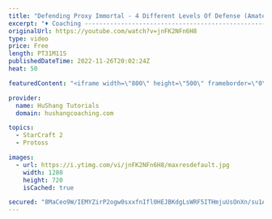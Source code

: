 ```yaml
---
title: "Defending Proxy Immortal - 4 Different Levels Of Defense (Amateur, Pro-Gamer, Top Pro Gamer)"
excerpt: "♦ Coaching -------------------------------------------------------------------------- Website: https://www.hushangcoaching.com  Interested in Starcraft lessons? Check out my website! I would love to help you improve and reach your goals. I've been coaching for several years and I have 5+ GM students"
originalUrl: https://youtube.com/watch?v=jnFK2NFn6H8
type: video
price: Free
length: PT31M11S
publishedDateTime: 2022-11-26T20:02:24Z
heat: 50

featuredContent: "<iframe width=\"800\" height=\"500\" frameborder=\"0\" src=\"https://www.youtube.com/embed/jnFK2NFn6H8\" allow=\"accelerometer; autoplay; encrypted-media; gyroscope; picture-in-picture\" allowfullscreen></iframe>"

provider:
  name: HuShang Tutorials
  domain: hushangcoaching.com

topics:
  - StarCraft 2
  - Protoss

images:
  - url: https://i.ytimg.com/vi/jnFK2NFn6H8/maxresdefault.jpg
    width: 1280
    height: 720
    isCached: true

secured: "8MaCeo9W/IEMYZirP2ogw0sxxfnIfl0HEJBKdgLsWRF5ITHmjuUsOnXn/su1ATI+aCy6PH72GQPBrwWGKkmgS68x8Y9IDuvLJ9qLbuemvQ3mwjPn6TSqs0+C37NWfNleDhyarydRVUJ0GTjXZCKj3ML1GtvwvNDap3MJbkOAWWCd6cj/O0llXQCyNxZAG9zt49UbXTDJ6CdjIzBSABGq3DLd7wkZW3s1UHvto5fdV1oGQINsJxgz1WwPiuMMv3PaFHyEnaOJSbZ9rNPP+qpfASO+iHzIdi+nMkiluLskcq/qlzk4t8QHoyBwUlETM5z+HDPmFefei+5yCOxrq9CYFQcdp/RaLkeGQ1F4QPDBEsXKqwFFBKpNOTrmqrK9zU9XcXK0rac1slDf6GlhLegL7M4iiHMjWXZbDrVZHEBiLoQ=;G6+Jt4QWhAbJHbEnZzY6gQ=="
---
```


